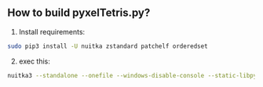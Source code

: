 ## How to build pyxelTetris.py?

1. Install requirements:
```bash
sudo pip3 install -U nuitka zstandard patchelf orderedset
```
2. exec this:
```bash
nuitka3 --standalone --onefile --windows-disable-console --static-libpython=no --include-data-dir=assets=tetris.pyxres pyxelTetris.py
```
